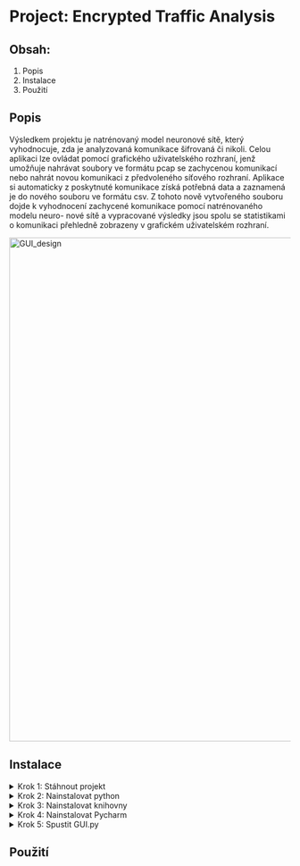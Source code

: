 # Project: Encrypted Traffic Analysis

## Obsah:
  1. Popis
  2. Instalace
  3. Použití

## Popis
Výsledkem projektu je natrénovaný model neuronové sítě, který vyhodnocuje, zda
je analyzovaná komunikace šifrovaná či nikoli. Celou aplikaci lze ovládat pomocí
grafického uživatelského rozhraní, jenž umožňuje nahrávat soubory ve formátu pcap
se zachycenou komunikací nebo nahrát novou komunikaci z předvoleného síťového
rozhraní. Aplikace si automaticky z poskytnuté komunikace získá potřebná data a
zaznamená je do nového souboru ve formátu csv. Z tohoto nově vytvořeného souboru
dojde k vyhodnocení zachycené komunikace pomocí natrénovaného modelu neuro-
nové sítě a vypracované výsledky jsou spolu se statistikami o komunikaci přehledně
zobrazeny v grafickém uživatelském rozhraní.

<img width="902" alt="GUI_design" src="https://github.com/lei1738/kry/assets/138430747/71866360-4709-4cc8-b08d-0e52e2681940">

## Instalace
<details>
  <summary>
    Krok 1: Stáhnout projekt
  </summary>
</details>
<details>
  <summary>
    Krok 2: Nainstalovat python
  </summary>
  Stáhnout python v3.12: https://www.python.org/downloads/
</details>
<details>
  <summary>
    Krok 3: Nainstalovat knihovny
  </summary>
  
  • Pip - využívané k instalaci knihoven
  
        python get-pip.py
  • Pyshark (v0.6) - využívané funkce jsou k zachycení síťové komunikace v pythonu
  
        pip install pyshark
  • Scapy (v2.5.0) - z knihovny je využívaná funkce PcapReader pro čtení z pcap souboru

        pip install scapy
  • Pandas (v2.2.1) - funkce pro čtení a práci s csv soubory

        pip install pandas
  • OS - funkce pro práci se systémovým adresářem a volání příkazů přes systémový terminál
      - automatickou součástí pythonu!
      
  • Enum - knihovna pro použití výčtového datového typu

        pip install enum
  • Tkinter - knihovna pro vytvoření GUI
      - automatickou součástí pythonu!
        
        pip install tk
  • CustomTkinter (v5.2.2) - knihovna pro GUI

        pip install customtkinter
  • Tabulate (v0.9.0) - knihovna pro práci s tabulkami

        pip install tabulate
  • Sklearn (v1.4.2) - knihovna pro strojové učení

        pip install scikit-learn
  • Keras (v3.2.1) - knihovna pro neuronové sítě
  
  • TensorFlow (v2.16.1) - knihovna pro vytváření modelů strojového učení
  
  • Sys - knihovna pro volání systémových funkcí
  
  • Collections - knihovna pro specializované kontejnerové datové typy
  
  • Psutil (v5.9.8) - knihovna pro zisk informací o probíhajících procesech a využití systému
  
  • Csv - knihovna pro čtení a zápis souborů ve formátu csv
</details>
<details>
  <summary>
    Krok 4: Nainstalovat Pycharm
  </summary>
</details>
<details>
  <summary>
    Krok 5: Spustit GUI.py
  </summary>
</details>

## Použití
